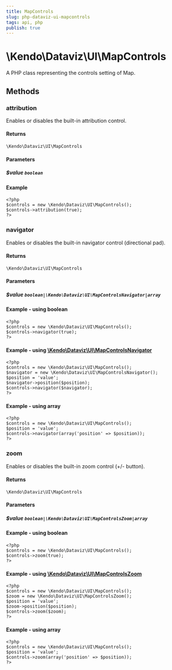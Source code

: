 ```yaml
---
title: MapControls
slug: php-dataviz-ui-mapcontrols
tags: api, php
publish: true
---
```


# \Kendo\Dataviz\UI\MapControls

A PHP class representing the controls setting of Map.


## Methods

### attribution
Enables or disables the built-in attribution control.

#### Returns
`\Kendo\Dataviz\UI\MapControls`

#### Parameters

##### $value `boolean`



#### Example 
    <?php
    $controls = new \Kendo\Dataviz\UI\MapControls();
    $controls->attribution(true);
    ?>

### navigator

Enables or disables the built-in navigator control (directional pad).

#### Returns
`\Kendo\Dataviz\UI\MapControls`

#### Parameters

##### $value `boolean|\Kendo\Dataviz\UI\MapControlsNavigator|array`




#### Example  - using boolean
    <?php
    $controls = new \Kendo\Dataviz\UI\MapControls();
    $controls->navigator(true);
    ?>


#### Example - using [\Kendo\Dataviz\UI\MapControlsNavigator](/api/wrappers/php/Kendo/Dataviz/UI/MapControlsNavigator)
    <?php
    $controls = new \Kendo\Dataviz\UI\MapControls();
    $navigator = new \Kendo\Dataviz\UI\MapControlsNavigator();
    $position = 'value';
    $navigator->position($position);
    $controls->navigator($navigator);
    ?>

#### Example - using array

    <?php
    $controls = new \Kendo\Dataviz\UI\MapControls();
    $position = 'value';
    $controls->navigator(array('position' => $position));
    ?>

### zoom

Enables or disables the built-in zoom control (+/- button).

#### Returns
`\Kendo\Dataviz\UI\MapControls`

#### Parameters

##### $value `boolean|\Kendo\Dataviz\UI\MapControlsZoom|array`




#### Example  - using boolean
    <?php
    $controls = new \Kendo\Dataviz\UI\MapControls();
    $controls->zoom(true);
    ?>


#### Example - using [\Kendo\Dataviz\UI\MapControlsZoom](/api/wrappers/php/Kendo/Dataviz/UI/MapControlsZoom)
    <?php
    $controls = new \Kendo\Dataviz\UI\MapControls();
    $zoom = new \Kendo\Dataviz\UI\MapControlsZoom();
    $position = 'value';
    $zoom->position($position);
    $controls->zoom($zoom);
    ?>

#### Example - using array

    <?php
    $controls = new \Kendo\Dataviz\UI\MapControls();
    $position = 'value';
    $controls->zoom(array('position' => $position));
    ?>

